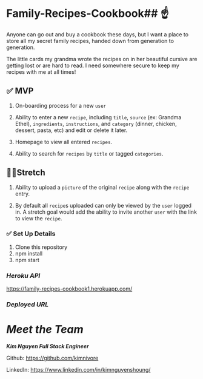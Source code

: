# Family-Recipes-Cookbook## ☝️

Anyone can go out and buy a cookbook these days, but I want a place to store all my secret family recipes, handed down from generation to generation. 

The little cards my grandma wrote the recipes on in her beautiful cursive are getting lost or are hard to read. I need somewhere secure to keep my recipes with me at all times!

## ✅ **MVP**

1. On-boarding process for a new `user`

2. Ability to enter a new `recipe`, including `title`, `source` (ex: Grandma Ethel), `ingredients`, `instructions`, and `category` (dinner, chicken, dessert, pasta, etc) and edit or delete it later.

3. Homepage to view all entered `recipes`.

4. Ability to search for `recipes` by `title` or tagged `categories`.

## 🏃‍♀️**Stretch**

1. Ability to upload a `picture` of the original `recipe` along with the `recipe` entry.

2. By default all `recipe`s uploaded can only be viewed by the `user` logged in. A stretch goal would add the ability to invite another `user` with the link to view the `recipe`.

### ✅  **Set Up Details**

1. Clone this repository
2. npm install
3. npm start

### *Heroku API*
https://family-recipes-cookbook1.herokuapp.com/

### *Deployed URL*
<!-- Deployed URL:  -->


# *Meet the Team*
***Kim Nguyen
Full Stack Engineer***

Github: https://github.com/kimnivore

LinkedIn: https://www.linkedin.com/in/kimnguyenshoung/
